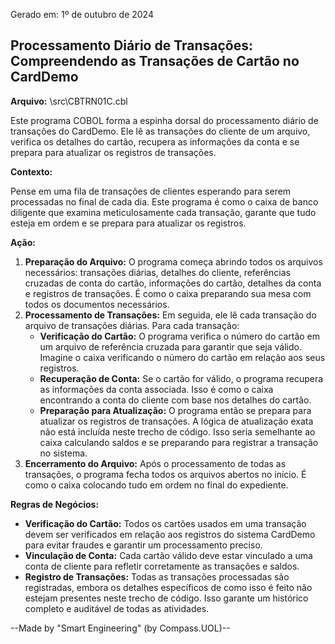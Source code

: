 Gerado em: 1º de outubro de 2024

##  Processamento Diário de Transações: Compreendendo as Transações de Cartão no CardDemo

**Arquivo:**  \src\CBTRN01C.cbl

Este programa COBOL forma a espinha dorsal do processamento diário de transações do CardDemo. Ele lê as transações do cliente de um arquivo, verifica os detalhes do cartão, recupera as informações da conta e se prepara para atualizar os registros de transações.

**Contexto:**

Pense em uma fila de transações de clientes esperando para serem processadas no final de cada dia. Este programa é como o caixa de banco diligente que examina meticulosamente cada transação, garante que tudo esteja em ordem e se prepara para atualizar os registros.

**Ação:**

1. **Preparação do Arquivo:** O programa começa abrindo todos os arquivos necessários: transações diárias, detalhes do cliente, referências cruzadas de conta do cartão, informações do cartão, detalhes da conta e registros de transações. É como o caixa preparando sua mesa com todos os documentos necessários.
2. **Processamento de Transações:** Em seguida, ele lê cada transação do arquivo de transações diárias. Para cada transação:
    * **Verificação do Cartão:** O programa verifica o número do cartão em um arquivo de referência cruzada para garantir que seja válido. Imagine o caixa verificando o número do cartão em relação aos seus registros.
    * **Recuperação de Conta:** Se o cartão for válido, o programa recupera as informações da conta associada. Isso é como o caixa encontrando a conta do cliente com base nos detalhes do cartão.
    * **Preparação para Atualização:** O programa então se prepara para atualizar os registros de transações. A lógica de atualização exata não está incluída neste trecho de código. Isso seria semelhante ao caixa calculando saldos e se preparando para registrar a transação no sistema.
3. **Encerramento do Arquivo:** Após o processamento de todas as transações, o programa fecha todos os arquivos abertos no início. É como o caixa colocando tudo em ordem no final do expediente.

**Regras de Negócios:**

* **Verificação do Cartão:** Todos os cartões usados ​​em uma transação devem ser verificados em relação aos registros do sistema CardDemo para evitar fraudes e garantir um processamento preciso.
* **Vinculação de Conta:** Cada cartão válido deve estar vinculado a uma conta de cliente para refletir corretamente as transações e saldos.
* **Registro de Transações:** Todas as transações processadas são registradas, embora os detalhes específicos de como isso é feito não estejam presentes neste trecho de código. Isso garante um histórico completo e auditável de todas as atividades.

--Made by "Smart Engineering" (by Compass.UOL)--